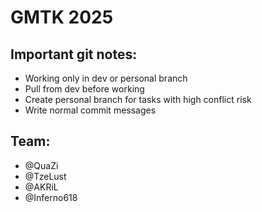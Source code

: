 # GMTK 2025
## Important git notes:
- Working only in dev or personal branch
- Pull from dev before working
- Create personal branch for tasks with high conflict risk
- Write normal commit messages 
## Team:
- @QuaZi
- @TzeLust
- @AKRiL
- @Inferno618
